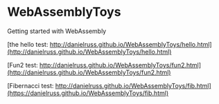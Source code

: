 # WebAssemblyToys

Getting started with WebAssembly

[the hello test: http://danielruss.github.io/WebAssemblyToys/hello.html](http://danielruss.github.io/WebAssemblyToys/hello.html)

[Fun2 test: http://danielruss.github.io/WebAssemblyToys/fun2.html](http://danielruss.github.io/WebAssemblyToys/fun2.html)

[Fibernacci test: http://danielruss.github.io/WebAssemblyToys/fib.html](https://danielruss.github.io/WebAssemblyToys/fib.html)
